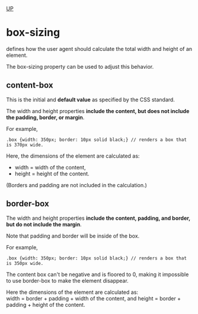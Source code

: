 [UP](./index.md)

# box-sizing
defines how the user agent should calculate the total width and height of an element.

The box-sizing property can be used to adjust this behavior.

## content-box
This is the initial and **default value** as specified by the CSS standard.  

The width and height properties **include the content, but does not include the padding, border, or margin**.  

For example, 

	.box {width: 350px; border: 10px solid black;} // renders a box that is 370px wide.

Here, the dimensions of the element are calculated as: 
- width = width of the content,
- height = height of the content.  

(Borders and padding are not included in the calculation.)

## border-box
The width and height properties **include the content, padding, and border, but do not include the margin**.  

Note that padding and border will be inside of the box.  

For example, 

	.box {width: 350px; border: 10px solid black;} // renders a box that is 350px wide. 

The content box can't be negative and is floored to 0, making it impossible to use border-box to make the element disappear.  

Here the dimensions of the element are calculated as:  
width = border + padding + width of the content, and height = border + padding + height of the content.